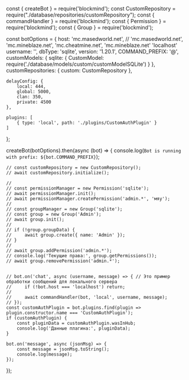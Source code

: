const { createBot } = require('blockmind');
const CustomRepository = require("./database/repositories/customRepository");
const { commandHandler } = require('blockmind');
const { Permission } = require('blockmind');
const { Group } = require('blockmind');

const botOptions = {
    host: 'mc.masedworld.net', // 'mc.masedworld.net', 'mc.mineblaze.net', 'mc.cheatmine.net', 'mc.mineblaze.net' 'localhost'
    username: '',
    dbType: 'sqlite',
    version: '1.20.1',
    COMMAND_PREFIX: '@',
    customModels: {
        sqlite: {
            CustomModel: require('./database/models/custom/customModelSQLite')
        }
    },
    customRepositories: {
        custom: CustomRepository
    },

    delayConfig: {
        local: 444,
        global: 5000,
        clan: 350,
        private: 4500
    },

    plugins: [
        { type: 'local', path: './plugins/CustomAuthPlugin' }
    ]
};

createBot(botOptions).then(async (bot) => {
    console.log(`Bot is running with prefix: ${bot.COMMAND_PREFIX}`);

    // const customRepository = new CustomRepository();
    // await customRepository.initialize();

    //
    // const permissionManager = new Permission('sqlite');
    // await permissionManager.init();
    // await permissionManager.createPermission('admin.*', 'мяу');
    //
    // const groupManager = new Group('sqlite');
    // const group = new Group('Admin');
    // await group.init();
    //
    // if (!group.groupData) {
    //     await group.create({ name: 'Admin' });
    // }
    //
    // await group.addPermission('admin.*');
    // console.log('Текущие права:', group.getPermissions());
    // await group.removePermission('admin.*');


    // bot.on('chat', async (username, message) => { // Это пример обработки сообщений для локального сервера
    //     if (!bot.host === 'localhost') return;
    //
    //     await commandHandler(bot, 'local', username, message);
    // });
    const customAuthPlugin = bot.plugins.find(plugin => plugin.constructor.name === 'CustomAuthPlugin');
    if (customAuthPlugin) {
        const pluginData = customAuthPlugin.wasInHub;
        console.log('Данные плагина:', pluginData);
    }

    bot.on('message', async (jsonMsg) => {
        const message = jsonMsg.toString();
        console.log(message);
    });



});
